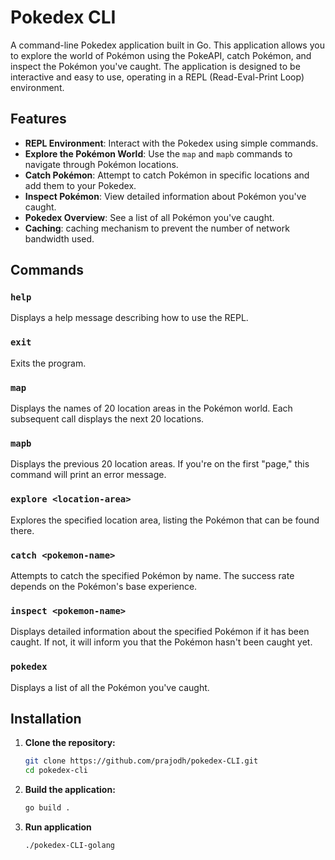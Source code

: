 # Pokedex CLI

A command-line Pokedex application built in Go. This application allows you to explore the world of Pokémon using the PokeAPI, catch Pokémon, and inspect the Pokémon you've caught. The application is designed to be interactive and easy to use, operating in a REPL (Read-Eval-Print Loop) environment.

## Features

- **REPL Environment**: Interact with the Pokedex using simple commands.
- **Explore the Pokémon World**: Use the `map` and `mapb` commands to navigate through Pokémon locations.
- **Catch Pokémon**: Attempt to catch Pokémon in specific locations and add them to your Pokedex.
- **Inspect Pokémon**: View detailed information about Pokémon you've caught.
- **Pokedex Overview**: See a list of all Pokémon you've caught.
- **Caching**: caching mechanism to prevent the number of network bandwidth used.

## Commands

### `help`
Displays a help message describing how to use the REPL.

### `exit`
Exits the program.

### `map`
Displays the names of 20 location areas in the Pokémon world. Each subsequent call displays the next 20 locations.

### `mapb`
Displays the previous 20 location areas. If you're on the first "page," this command will print an error message.

### `explore <location-area>`
Explores the specified location area, listing the Pokémon that can be found there.

### `catch <pokemon-name>`
Attempts to catch the specified Pokémon by name. The success rate depends on the Pokémon's base experience.

### `inspect <pokemon-name>`
Displays detailed information about the specified Pokémon if it has been caught. If not, it will inform you that the Pokémon hasn't been caught yet.

### `pokedex`
Displays a list of all the Pokémon you've caught.

## Installation

1. **Clone the repository:**
   ```bash
   git clone https://github.com/prajodh/pokedex-CLI.git
   cd pokedex-cli
   ```
   
2. **Build the application:**
   ```bash
   go build .
   ```
3. **Run application**

   ```bash
   ./pokedex-CLI-golang
   ```




